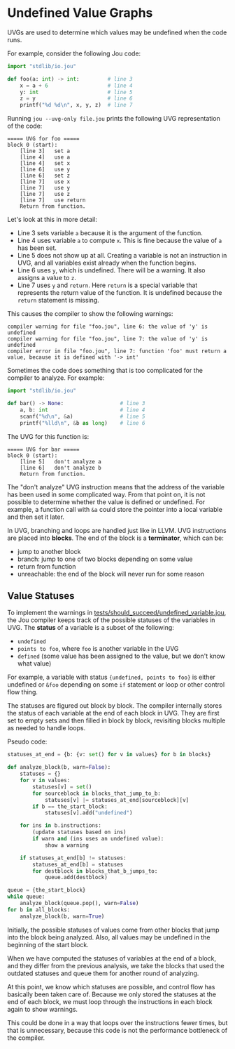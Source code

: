 # Undefined Value Graphs

UVGs are used to determine which values may be undefined when the code runs.

For example, consider the following Jou code:

```python
import "stdlib/io.jou"

def foo(a: int) -> int:         # line 3
    x = a + 6                   # line 4
    y: int                      # line 5
    z = y                       # line 6
    printf("%d %d\n", x, y, z)  # line 7
```

Running `jou --uvg-only file.jou` prints the following UVG representation of the code:

```
===== UVG for foo =====
block 0 (start):
    [line 3]   set a
    [line 4]   use a
    [line 4]   set x
    [line 6]   use y
    [line 6]   set z
    [line 7]   use x
    [line 7]   use y
    [line 7]   use z
    [line 7]   use return
    Return from function.
```

Let's look at this in more detail:
- Line 3 sets variable `a` because it is the argument of the function.
- Line 4 uses variable `a` to compute `x`. This is fine because the value of `a` has been set.
- Line 5 does not show up at all. Creating a variable is not an instruction in UVG, and all variables exist already when the function begins.
- Line 6 uses `y`, which is undefined. There will be a warning. It also assigns a value to `z`.
- Line 7 uses `y` and `return`. Here `return` is a special variable that represents the return value of the function. It is undefined because the `return` statement is missing.

This causes the compiler to show the following warnings:

```
compiler warning for file "foo.jou", line 6: the value of 'y' is undefined
compiler warning for file "foo.jou", line 7: the value of 'y' is undefined
compiler error in file "foo.jou", line 7: function 'foo' must return a value, because it is defined with '-> int'
```

Sometimes the code does something that is too complicated for the compiler to analyze.
For example:

```python
import "stdlib/io.jou"

def bar() -> None:                  # line 3
    a, b: int                       # line 4
    scanf("%d\n", &a)               # line 5
    printf("%lld\n", &b as long)    # line 6
```

The UVG for this function is:

```
===== UVG for bar =====
block 0 (start):
    [line 5]   don't analyze a
    [line 6]   don't analyze b
    Return from function.
```

The "don't analyze" UVG instruction means that
the address of the variable has been used in some complicated way.
From that point on, it is not possible to determine whether the value is defined or undefined.
For example, a function call with `&a` could store the pointer into a local variable
and then set it later.

In UVG, branching and loops are handled just like in LLVM.
UVG instructions are placed into **blocks**.
The end of the block is a **terminator**, which can be:
- jump to another block
- branch: jump to one of two blocks depending on some value
- return from function
- unreachable: the end of the block will never run for some reason


## Value Statuses

To implement the warnings in
[tests/should_succeed/undefined_variable.jou](tests/should_succeed/undefined_variable.jou),
the Jou compiler keeps track of the possible statuses of the variables in UVG.
The **status** of a variable is a subset of the following:
- `undefined`
- `points to foo`, where `foo` is another variable in the UVG
- `defined` (some value has been assigned to the value, but we don't know what value)

For example, a variable with status `{undefined, points to foo}`
is either undefined or `&foo` depending on some `if` statement or loop or other control flow thing.

The statuses are figured out block by block.
The compiler internally stores the status of each variable at the end of each block in UVG.
They are first set to empty sets and then filled in block by block,
revisiting blocks multiple as needed to handle loops.

Pseudo code:

```python
statuses_at_end = {b: {v: set() for v in values} for b in blocks}

def analyze_block(b, warn=False):
    statuses = {}
    for v in values:
        statuses[v] = set()
        for sourceblock in blocks_that_jump_to_b:
            statuses[v] |= statuses_at_end[sourceblock][v]
        if b == the_start_block:
            statuses[v].add("undefined")

    for ins in b.instructions:
        (update statuses based on ins)
        if warn and (ins uses an undefined value):
            show a warning

    if statuses_at_end[b] != statuses:
        statuses_at_end[b] = statuses
        for destblock in blocks_that_b_jumps_to:
            queue.add(destblock)

queue = {the_start_block}
while queue:
    analyze_block(queue.pop(), warn=False)
for b in all_blocks:
    analyze_block(b, warn=True)
```

Initially, the possible statuses of values come from other blocks that jump into the block being analyzed.
Also, all values may be undefined in the beginning of the start block.

When we have computed the statuses of variables at the end of a block,
and they differ from the previous analysis,
we take the blocks that used the outdated statuses and queue them for another round of analyzing.

At this point, we know which statuses are possible, and control flow has basically been taken care of.
Because we only stored the statuses at the end of each block,
we must loop through the instructions in each block again to show warnings.

This could be done in a way that loops over the instructions fewer times, but that is unnecessary,
because this code is not the performance bottleneck of the compiler.
